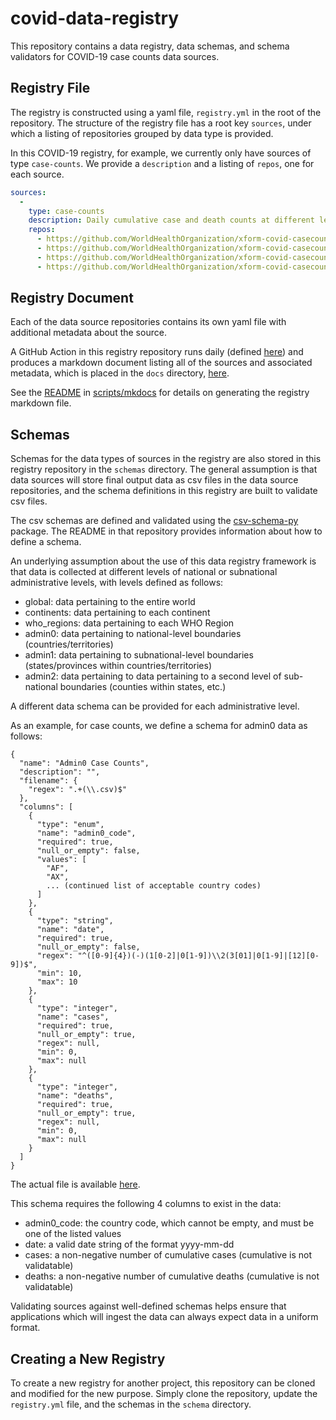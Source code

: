 # covid-data-registry

This repository contains a data registry, data schemas, and schema validators for COVID-19 case counts data sources.

## Registry File

The registry is constructed using a yaml file, `registry.yml` in the root of the repository. The structure of the registry file has a root key `sources`, under which a listing of repositories grouped by data type is provided.

In this COVID-19 registry, for example, we currently only have sources of type `case-counts`. We provide a `description` and a listing of `repos`, one for each source.

```yaml
sources:
  -
    type: case-counts
    description: Daily cumulative case and death counts at different levels of geographic resolution
    repos:
      - https://github.com/WorldHealthOrganization/xform-covid-casecount-jhu
      - https://github.com/WorldHealthOrganization/xform-covid-casecount-ecdc
      - https://github.com/WorldHealthOrganization/xform-covid-casecount-who
      - https://github.com/WorldHealthOrganization/xform-covid-casecount-wom
```

## Registry Document

Each of the data source repositories contains its own yaml file with additional metadata about the source.

A GitHub Action in this registry repository runs daily (defined [here](https://github.com/WorldHealthOrganization/covid-data-registry/blob/master/.github/workflows/mkdocs_registry.yml)) and produces a markdown document listing all of the sources and associated metadata, which is placed in the `docs` directory, [here](https://github.com/WorldHealthOrganization/covid-data-registry/blob/master/docs/registry.md).

See the [README](scripts/mkdocs/README.md) in [scripts/mkdocs](scripts/mkdocs) for details on generating the registry markdown file.

## Schemas

Schemas for the data types of sources in the registry are also stored in this registry repository in the `schemas` directory. The general assumption is that data sources will store final output data as csv files in the data source repositories, and the schema definitions in this registry are built to validate csv files.

The csv schemas are defined and validated using the [csv-schema-py](https://github.com/pcstout/csv-schema-py) package. The README in that repository provides information about how to define a schema.

An underlying assumption about the use of this data registry framework is that data is collected at different levels of national or subnational administrative levels, with levels defined as follows:

- global: data pertaining to the entire world
- continents: data pertaining to each continent
- who_regions: data pertaining to each WHO Region
- admin0: data pertaining to national-level boundaries (countries/territories)
- admin1: data pertaining to subnational-level boundaries (states/provinces within countries/territories)
- admin2: data pertaining to data pertaining to a second level of sub-national boundaries (counties within states, etc.)

A different data schema can be provided for each administrative level.

As an example, for case counts, we define a schema for admin0 data as follows:

```
{
  "name": "Admin0 Case Counts",
  "description": "",
  "filename": {
    "regex": ".+(\\.csv)$"
  },
  "columns": [
    {
      "type": "enum",
      "name": "admin0_code",
      "required": true,
      "null_or_empty": false,
      "values": [
        "AF",
        "AX",
        ... (continued list of acceptable country codes)
      ]
    },
    {
      "type": "string",
      "name": "date",
      "required": true,
      "null_or_empty": false,
      "regex": "^([0-9]{4})(-)(1[0-2]|0[1-9])\\2(3[01]|0[1-9]|[12][0-9])$",
      "min": 10,
      "max": 10
    },
    {
      "type": "integer",
      "name": "cases",
      "required": true,
      "null_or_empty": true,
      "regex": null,
      "min": 0,
      "max": null
    },
    {
      "type": "integer",
      "name": "deaths",
      "required": true,
      "null_or_empty": true,
      "regex": null,
      "min": 0,
      "max": null
    }
  ]
}
```

The actual file is available [here](https://github.com/WorldHealthOrganization/covid-data-registry/blob/master/schemas/case-counts/admin0/v1/admin0.json).

This schema requires the following 4 columns to exist in the data:

- admin0_code: the country code, which cannot be empty, and must be one of the listed values
- date: a valid date string of the format yyyy-mm-dd
- cases: a non-negative number of cumulative cases (cumulative is not validatable)
- deaths: a non-negative number of cumulative deaths (cumulative is not validatable)

Validating sources against well-defined schemas helps ensure that applications which will ingest the data can always expect data in a uniform format.

## Creating a New Registry

To create a new registry for another project, this repository can be cloned and modified for the new purpose. Simply clone the repository, update the `registry.yml` file, and the schemas in the `schema` directory.
